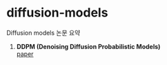 # diffusion-models

Diffusion models 논문 요약

1. **DDPM (Denoising Diffusion Probabilistic Models)**   
   [paper](https://arxiv.org/abs/2006.11239) 
